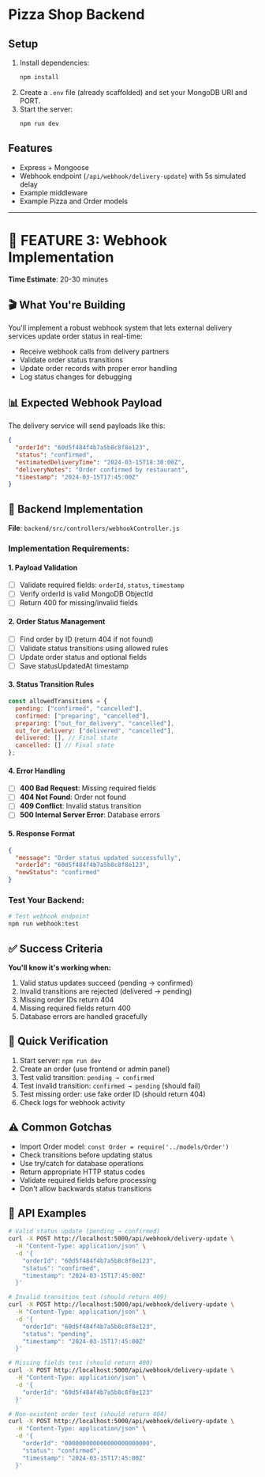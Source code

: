 # Pizza Shop Backend

## Setup

1. Install dependencies:
   ```bash
   npm install
   ```
2. Create a `.env` file (already scaffolded) and set your MongoDB URI and PORT.
3. Start the server:
   ```bash
   npm run dev
   ```

## Features
- Express + Mongoose
- Webhook endpoint (`/api/webhook/delivery-update`) with 5s simulated delay
- Example middleware
- Example Pizza and Order models

---

# 🎯 **FEATURE 3: Webhook Implementation**

**Time Estimate**: 20-30 minutes

## 🎬 What You're Building

You'll implement a robust webhook system that lets external delivery services update order status in real-time:

- Receive webhook calls from delivery partners
- Validate order status transitions
- Update order records with proper error handling
- Log status changes for debugging

## 📊 Expected Webhook Payload

The delivery service will send payloads like this:

```json
{
  "orderId": "60d5f484f4b7a5b8c8f8e123",
  "status": "confirmed",
  "estimatedDeliveryTime": "2024-03-15T18:30:00Z",
  "deliveryNotes": "Order confirmed by restaurant",
  "timestamp": "2024-03-15T17:45:00Z"
}
```

## 🔧 Backend Implementation

**File**: `backend/src/controllers/webhookController.js`

### Implementation Requirements:

#### **1. Payload Validation**
- [ ] Validate required fields: `orderId`, `status`, `timestamp`
- [ ] Verify orderId is valid MongoDB ObjectId
- [ ] Return 400 for missing/invalid fields

#### **2. Order Status Management**
- [ ] Find order by ID (return 404 if not found)
- [ ] Validate status transitions using allowed rules
- [ ] Update order status and optional fields
- [ ] Save statusUpdatedAt timestamp

#### **3. Status Transition Rules**
```javascript
const allowedTransitions = {
  pending: ["confirmed", "cancelled"],
  confirmed: ["preparing", "cancelled"],
  preparing: ["out_for_delivery", "cancelled"],
  out_for_delivery: ["delivered", "cancelled"],
  delivered: [], // Final state
  cancelled: [] // Final state
};
```

#### **4. Error Handling**
- [ ] **400 Bad Request**: Missing required fields
- [ ] **404 Not Found**: Order not found
- [ ] **409 Conflict**: Invalid status transition
- [ ] **500 Internal Server Error**: Database errors

#### **5. Response Format**
```json
{
  "message": "Order status updated successfully",
  "orderId": "60d5f484f4b7a5b8c8f8e123",
  "newStatus": "confirmed"
}
```

### Test Your Backend:

```bash
# Test webhook endpoint
npm run webhook:test
```

## ✅ Success Criteria

**You'll know it's working when:**

1. Valid status updates succeed (pending → confirmed)
2. Invalid transitions are rejected (delivered → pending) 
3. Missing order IDs return 404
4. Missing required fields return 400
5. Database errors are handled gracefully

## 🧪 Quick Verification

1. Start server: `npm run dev`
2. Create an order (use frontend or admin panel)
3. Test valid transition: `pending → confirmed`
4. Test invalid transition: `confirmed → pending` (should fail)
5. Test missing order: use fake order ID (should return 404)
6. Check logs for webhook activity

## ⚠️ Common Gotchas

- Import Order model: `const Order = require('../models/Order')`
- Check transitions before updating status
- Use try/catch for database operations
- Return appropriate HTTP status codes
- Validate required fields before processing
- Don't allow backwards status transitions

## 🔗 API Examples

```bash
# Valid status update (pending → confirmed)
curl -X POST http://localhost:5000/api/webhook/delivery-update \
  -H "Content-Type: application/json" \
  -d '{
    "orderId": "60d5f484f4b7a5b8c8f8e123",
    "status": "confirmed",
    "timestamp": "2024-03-15T17:45:00Z"
  }'

# Invalid transition test (should return 409)
curl -X POST http://localhost:5000/api/webhook/delivery-update \
  -H "Content-Type: application/json" \
  -d '{
    "orderId": "60d5f484f4b7a5b8c8f8e123",
    "status": "pending",
    "timestamp": "2024-03-15T17:45:00Z"
  }'

# Missing fields test (should return 400)
curl -X POST http://localhost:5000/api/webhook/delivery-update \
  -H "Content-Type: application/json" \
  -d '{
    "orderId": "60d5f484f4b7a5b8c8f8e123"
  }'

# Non-existent order test (should return 404)
curl -X POST http://localhost:5000/api/webhook/delivery-update \
  -H "Content-Type: application/json" \
  -d '{
    "orderId": "000000000000000000000000",
    "status": "confirmed", 
    "timestamp": "2024-03-15T17:45:00Z"
  }'
```
